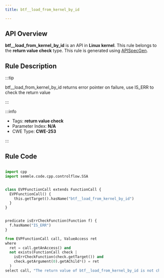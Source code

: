 ```yaml
---
title: btf__load_from_kernel_by_id

---
```



## API Overview
**btf__load_from_kernel_by_id** is an API in **Linux kernel**. This rule belongs to the **return value check** type. This rule is generated using [APISpecGen](../../tools/APISpecGen).
## Rule Description

:::tip

btf__load_from_kernel_by_id returns error pointer on failure, use IS_ERR to check the return value

:::

:::info

- Tags: **return value check**
- Parameter Index: **N/A**
- CWE Type: **CWE-253**

:::

## Rule Code
```python

import cpp
import semmle.code.cpp.controlflow.SSA


class EVPFunctionCall extends FunctionCall {
  EVPFunctionCall() {
    this.getTarget().hasName("btf__load_from_kernel_by_id")
  }
}


predicate isErrCheckFunction(Function f) {
  f.hasName("IS_ERR") 
}

from EVPFunctionCall call, ValueAccess ret
where
  ret = call.getAnAccess() and
  not exists(FunctionCall check |
    isErrCheckFunction(check.getTarget()) and
    check.getArgument(0).getAChild*() = ret
  )
select call, "The return value of btf__load_from_kernel_by_id is not checked with IS_ERR."
    
```